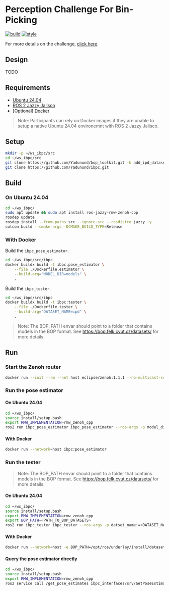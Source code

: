 # Perception Challenge For Bin-Picking

[![build](https://github.com/Yadunund/ibpc/actions/workflows/build.yaml/badge.svg?branch=main)](https://github.com/Yadunund/ibpc/actions/workflows/build.yaml)
[![style](https://github.com/Yadunund/ibpc/actions/workflows/style.yaml/badge.svg?branch=main)](https://github.com/Yadunund/ibpc/actions/workflows/style.yaml)

For more details on the challenge, [click here](https://bpc.opencv.org/).

## Design

TODO

## Requirements
- [Ubuntu 24.04](https://ubuntu.com/blog/tag/ubuntu-24-04-lts)
- [ROS 2 Jazzy Jalisco](https://docs.ros.org/en/jazzy/Installation/Ubuntu-Install-Debs.html)
- [Optional] [Docker](https://docs.docker.com/)

> Note: Participants can rely on Docker images if they are unable to setup a native Ubuntu 24.04 environemnt with ROS 2 Jazzy Jalisco.

## Setup

```bash
mkdir -p ~/ws_ibpc/src
cd ~/ws_ibpc/src
git clone https://github.com/Yadunund/bop_toolkit.git -b add_ipd_dataset
git clone https://github.com/Yadunund/ibpc.git
```

## Build

### On Ubuntu 24.04
```bash
cd ~/ws_ibpc/
sudo apt update && sudo apt install ros-jazzy-rmw-zenoh-cpp
rosdep update
rosdep install --from-paths src --ignore-src --rosdistro jazzy -y
colcon build --cmake-args -DCMAKE_BUILD_TYPE=Release
```

### With Docker
Build the `ibpc_pose_estimator`.

```bash
cd ~/ws_ibpc/src/ibpc
docker buildx build -t ibpc:pose_estimator \
    --file ./Dockerfile.estimator \
    --build-arg="MODEL_DIR=models" \
    .
```

Build the `ibpc_tester`.

```bash
cd ~/ws_ibpc/src/ibpc
docker buildx build -t ibpc:tester \
    --file ./Dockerfile.tester \
    --build-arg="DATASET_NAME=ipd" \
    .
```
> Note: The BOP_PATH envar should point to a folder that contains models in the BOP format.
See https://bop.felk.cvut.cz/datasets/ for more details.

## Run

### Start the Zenoh router
```bash
docker run --init --rm --net host eclipse/zenoh:1.1.1 --no-multicast-scouting
```

### Run the pose estimator

#### On Ubuntu 24.04
```bash
cd ~/ws_ibpc/
source install/setup.bash
export RMW_IMPLEMENTATION=rmw_zenoh_cpp
ros2 run ibpc_pose_estimator ibpc_pose_estimator --ros-args -p model_dir:=<PATH>
```

#### With Docker
```bash
docker run --network=host ibpc:pose_estimator
```

### Run the tester

> Note: The BOP_PATH envar should point to a folder that contains models in the BOP format.
See https://bop.felk.cvut.cz/datasets/ for more details.

#### On Ubuntu 24.04
```bash
cd ~/ws_ibpc/
source install/setup.bash
export RMW_IMPLEMENTATION=rmw_zenoh_cpp
export BOP_PATH=<PATH_TO_BOP_DATASETS>
ros2 run ibpc_tester ibpc_tester --ros-args -p datset_name:=<DATASET_NAME>
```

#### With Docker
```bash
docker run --network=host -e BOP_PATH=/opt/ros/underlay/install/datasets -e DATASET_NAME=ipd -v$HOME/ws/ibpc/lm:/opt/ros/underlay/install/datasets/lm -it ibpc:tester

```

#### Query the pose estimator directly
```bash
cd ~/ws_ibpc/
source install/setup.bash
export RMW_IMPLEMENTATION=rmw_zenoh_cpp
ros2 service call /get_pose_estimates ibpc_interfaces/srv/GetPoseEstimates '{}'
```
